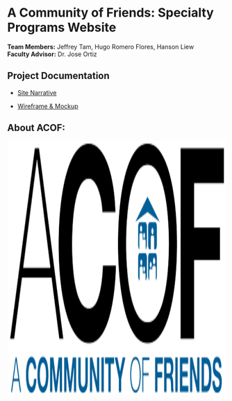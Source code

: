 # A Community of Friends: Specialty Programs Website
**Team Members:** Jeffrey Tam, Hugo Romero Flores, Hanson Liew<br>
**Faculty Advisor:** Dr. Jose Ortiz

## Project Documentation
- [Site Narrative](https://docs.google.com/document/d/1f73aA8GOSWeRItQjlrbDRrdIr4XeAVUH9LCmNYno9DA/edit?usp=sharing)

- [Wireframe & Mockup](https://www.figma.com/design/dHkmAvnTFz94JSMtDZ0xw0/CIS-3610-01--ACOF-Website-Design---Team-6?node-id=0-1&t=EaRAzolXGO5XOwVt-1)

## About ACOF:
<p style="text-align: center"><img src="assets/cropped-ACOF-LOGO-DkBlueBlack-500.webp" alt="The official ACOF logo" width="1562" height="586"></p>
